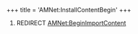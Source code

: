 +++
title = 'AMNet:InstallContentBegin'
+++

1.  REDIRECT
    [AMNet:BeginImportContent](AMNet:BeginImportContent "wikilink")
